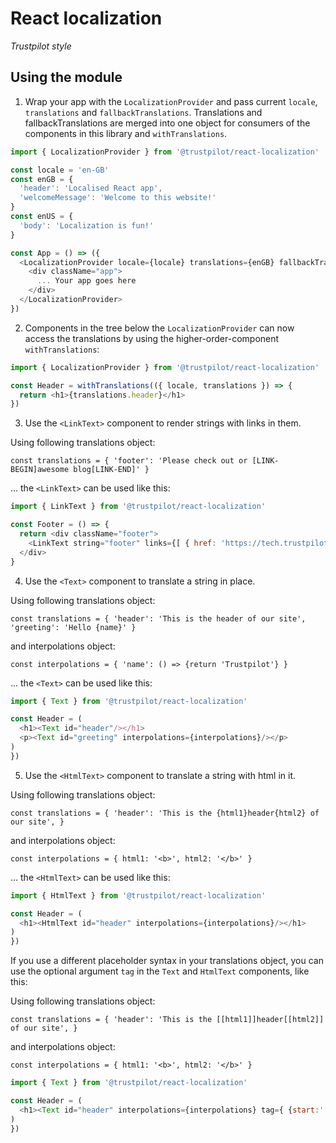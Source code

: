 # React localization

*Trustpilot style*


## Using the module

1. Wrap your app with the `LocalizationProvider` and pass current `locale`, `translations` and `fallbackTranslations`. Translations and fallbackTranslations are merged into one object for consumers of the components in this library and `withTranslations`.

```javascript
import { LocalizationProvider } from '@trustpilot/react-localization'

const locale = 'en-GB'
const enGB = {
  'header': 'Localised React app',
  'welcomeMessage': 'Welcome to this website!'
}
const enUS = {
  'body': 'Localization is fun!'
}

const App = () => ({
  <LocalizationProvider locale={locale} translations={enGB} fallbackTranslations={enUS}>
    <div className="app">
      ... Your app goes here
    </div>
  </LocalizationProvider>
})
```

2. Components in the tree below the `LocalizationProvider` can now access the translations by using the higher-order-component `withTranslations`:

```javascript
import { LocalizationProvider } from '@trustpilot/react-localization'

const Header = withTranslations(({ locale, translations }) => {
  return <h1>{translations.header}</h1>
})
```


3. Use the `<LinkText>` component to render strings with links in them.

Using following translations object:

`const translations = {
  'footer': 'Please check out or [LINK-BEGIN]awesome blog[LINK-END]'
}`

... the `<LinkText>` can be used like this:

```javascript
import { LinkText } from '@trustpilot/react-localization'

const Footer = () => {
  return <div className="footer">
    <LinkText string="footer" links={[ { href: 'https://tech.trustpilot.com/' } ]}
  </div>
}
```

4. Use the `<Text>` component to translate a string in place.

Using following translations object:

`const translations = {
  'header': 'This is the header of our site',
  'greeting': 'Hello {name}'
}`

and interpolations object:

`const interpolations = {
  'name': () => {return 'Trustpilot'}
}`

... the `<Text>` can be used like this:

```javascript
import { Text } from '@trustpilot/react-localization'

const Header = (
  <h1><Text id="header"/></h1>
  <p><Text id="greeting" interpolations={interpolations}/></p>
)
})
```

5. Use the `<HtmlText>` component to translate a string with html in it.

Using following translations object:

`const translations = {
  'header': 'This is the {html1}header{html2} of our site',
}`

and interpolations object:

`const interpolations = {
  html1: '<b>',
  html2: '</b>'
}`

... the `<HtmlText>` can be used like this:

```javascript
import { HtmlText } from '@trustpilot/react-localization'

const Header = (
  <h1><HtmlText id="header" interpolations={interpolations}/></h1>
)
})
```

If you use a different placeholder syntax in your translations object, you can use the optional argument `tag` in the `Text` and `HtmlText` components, like this:

Using following translations object:

`const translations = {
  'header': 'This is the [[html1]]header[[html2]] of our site',
}`

and interpolations object:

`const interpolations = {
  html1: '<b>',
  html2: '</b>'
}`

```javascript
import { Text } from '@trustpilot/react-localization'

const Header = (
  <h1><Text id="header" interpolations={interpolations} tag={ {start:'[[', end:']]'} }/></h1>
)
})
```
